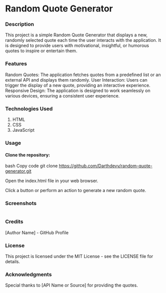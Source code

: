 # Random Quote Generator
### Description
This project is a simple Random Quote Generator that displays a new, randomly selected quote each time the user interacts with the application. It is designed to provide users with motivational, insightful, or humorous quotes to inspire or entertain them.

### Features
Random Quotes: The application fetches quotes from a predefined list or an external API and displays them randomly.
User Interaction: Users can trigger the display of a new quote, providing an interactive experience.
Responsive Design: The application is designed to work seamlessly on various devices, ensuring a consistent user experience.
### Technologies Used
1) HTML
2) CSS
3) JavaScript

### Usage
#### Clone the repository:

bash
Copy code
git clone https://github.com/Darthdevv/random-quote-generator.git

Open the index.html file in your web browser.

Click a button or perform an action to generate a new random quote.

### Screenshots
<img src='' />


### Credits
[Author Name] - GitHub Profile
### License
This project is licensed under the MIT License - see the LICENSE file for details.

### Acknowledgments
Special thanks to [API Name or Source] for providing the quotes.
